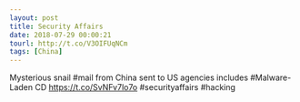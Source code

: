 ```yaml
---
layout: post
title: Security Affairs
date: 2018-07-29 00:00:21
tourl: http://t.co/V3OIFUqNCm
tags: [China]
---
```

Mysterious snail #mail from China sent to US agencies includes #Malware-Laden CD
https://t.co/SvNFv7lo7o
#securityaffairs #hacking